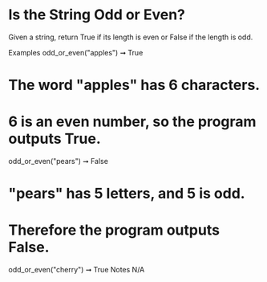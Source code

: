 # Is the String Odd or Even?

Given a string, return True if its length is even or False if the length is odd.

Examples
odd_or_even("apples") ➞ True

# The word "apples" has 6 characters.

# 6 is an even number, so the program outputs True.

odd_or_even("pears") ➞ False

# "pears" has 5 letters, and 5 is odd.

# Therefore the program outputs False.

odd_or_even("cherry") ➞ True
Notes
N/A
